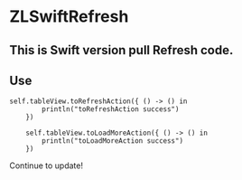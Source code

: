 # ZLSwiftRefresh
## This is Swift version pull Refresh code.

## Use
	self.tableView.toRefreshAction({ () -> () in
            println("toRefreshAction success")
        })
        
        self.tableView.toLoadMoreAction({ () -> () in
            println("toLoadMoreAction success")
        })

Continue to update!

